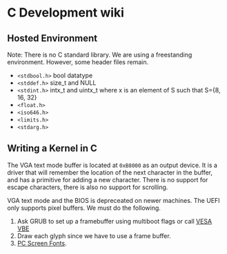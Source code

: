 # C Development wiki

## Hosted Environment
Note: There is no C standard library. We are using a freestanding environment. However, some header files remain.
- `<stdbool.h>` bool datatype
- `<stddef.h>` size_t and NULL
- `<stdint.h>` intx_t and uintx_t where x is an element of S such that S={8, 16, 32}
- `<float.h>`
- `<iso646.h>`
- `<limits.h>`
- `<stdarg.h>`

## Writing a Kernel in C
The VGA text mode buffer is located at `0xB8000` as an output device. It is a driver that will remember the location of the next character in the buffer, and has a primitive for adding a new character. There is no support for escape characters, there is also no support for scrolling.

VGA text mode and the BIOS is depreceated on newer machines. The UEFI only supports pixel buffers. We must do the following.
1. Ask GRUB to set up a framebuffer using multiboot flags or call [VESA VBE](https://wiki.osdev.org/Vesa)
2. Draw each glyph since we have to use a frame buffer.
3. [PC Screen Fonts](https://wiki.osdev.org/PC_Screen_Font).
